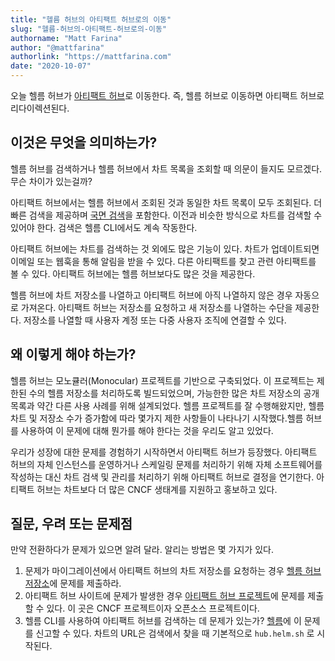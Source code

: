 ```yaml
---
title: "헬름 허브의 아티팩트 허브로의 이동"
slug: "헬름-허브의-아티팩트-허브로의-이동"
authorname: "Matt Farina"
author: "@mattfarina"
authorlink: "https://mattfarina.com"
date: "2020-10-07"
---
```


오늘 헬름 허브가 [아티팩트 허브](https://artifacthub.io/)로 이동한다. 즉, 헬름 허브로 이동하면 아티팩트 허브로 리다이렉션된다.

## 이것은 무엇을 의미하는가?

헬름 허브를 검색하거나 헬름 허브에서 차트 목록을 조회할 때 의문이 들지도 모르겠다. 무슨 차이가 있는걸까? 

아티팩트 허브에서는 헬름 허브에서 조회된 것과 동일한 차트 목록이 모두 조회된다. 더 빠른 검색을 제공하며 [국면 검색](https://en.wikipedia.org/wiki/Faceted_search)을 포함한다. 이전과 비슷한 방식으로 차트를 검색할 수 있어야 한다. 검색은 헬름 CLI에서도 계속 작동한다.

아티팩트 허브에는 차트를 검색하는 것 외에도 많은 기능이 있다. 차트가 업데이트되면 이메일 또는 웹훅을 통해 알림을 받을 수 있다. 다른 아티팩트를 찾고 관련 아티팩트를 볼 수 있다. 아티팩트 허브에는 헬름 허브보다도 많은 것을 제공한다.

헬름 허브에 차트 저장소를 나열하고 아티팩트 허브에 아직 나열하지 않은 경우 자동으로 가져온다. 아티팩트 허브는 저장소를 요청하고 새 저장소를 나열하는 수단을 제공한다. 저장소를 나열할 때 사용자 계정 또는 다중 사용자 조직에 연결할 수 있다.

## 왜 이렇게 해야 하는가?

헬름 허브는 모노큘러(Monocular) 프로젝트를 기반으로 구축되었다. 이 프로젝트는 제한된 수의 헬름 저장소를 처리하도록 빌드되었으며, 가능한한 많은 차트 저장소의 공개 목록과 약간 다른 사용 사례를 위해 설계되었다. 헬름 프로젝트를 잘 수행해왔지만, 헬름 차트 및 저장소 수가 증가함에 따라 몇가지 제한 사항들이 나타나기 시작했다.헬름 허브를 사용하여 이 문제에 대해 뭔가를 해야 한다는 것을 우리도 알고 있었다.

우리가 성장에 대한 문제를 경험하기 시작하면서 아티팩트 허브가 등장했다. 아티팩트 허브의 자체 인스턴스를 운영하거나 스케일링 문제를 처리하기 위해 자체 소프트웨어를 작성하는 대신 차트 검색 및 관리를 처리하기 위해 아티팩트 허브로 결정을 연기한다. 아티팩트 허브는 차트보다 더 많은 CNCF 생태계를 지원하고 홍보하고 있다.

## 질문, 우려 또는 문제점

만약 전환하다가 문제가 있으면 알려 달라. 알리는 방법은 몇 가지가 있다.

1. 문제가 마이그레이션에서 아티팩트 허브의 차트 저장소를 요청하는 경우 [헬름 허브 저장소](https://github.com/helm/hub)에 문제를 제출하라.
2. 아티팩트 허브 사이트에 문제가 발생한 경우 [아티팩트 허브 프로젝트](https://github.com/artifacthub/hub)에 문제를 제출할 수 있다. 이 곳은 CNCF 프로젝트이자 오픈소스 프로젝트이다.
3. 헬름 CLI를 사용하여 아티팩트 허브를 검색하는 데 문제가 있는가? [헬름](https://github.com/helm/helm)에 이 문제를 신고할 수 있다. 차트의 URL은 검색에서 찾을 때 기본적으로 `hub.helm.sh` 로 시작된다.

